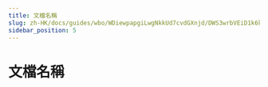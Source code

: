 ```yaml
---
title: 文檔名稱
slug: zh-HK/docs/guides/wbo/WDiewpapgiLwgNkkUd7cvdGXnjd/DWS3wrbVEiD1k6kJyfscJoiWnme
sidebar_position: 5
---
```



# 文檔名稱

